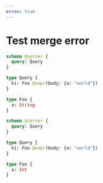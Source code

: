 ```yaml
---
error: true
---
```


# Test merge error

```graphql @schema
schema @server {
  query: Query
}

type Query {
  hi: Foo @expr(body: {a: "world"})
}

type Foo {
  a: String
}
```

```graphql @schema
schema @server {
  query: Query
}

type Query {
  hi: Foo @expr(body: {a: "world"})
}

type Foo {
  a: Int
}
```
